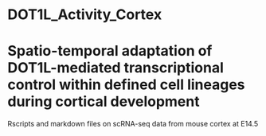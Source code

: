 # DOT1L_Activity_Cortex
# Spatio-temporal adaptation of DOT1L-mediated transcriptional control within defined cell lineages during cortical development

Rscripts and markdown files on scRNA-seq data from mouse cortex at E14.5
